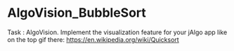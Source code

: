 # AlgoVision_BubbleSort

Task :
AlgoVision. Implement the visualization feature for your jAlgo app like on the top gif there: https://en.wikipedia.org/wiki/Quicksort
